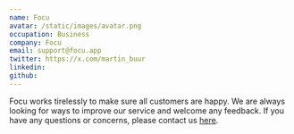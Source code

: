 ```yaml
---
name: Focu
avatar: /static/images/avatar.png
occupation: Business
company: Focu
email: support@focu.app
twitter: https://x.com/martin_buur
linkedin: 
github: 
---
```


Focu works tirelessly to make sure all customers are happy. We are always looking for ways to improve our service and welcome any feedback. If you have any questions or concerns, please contact us [here](mailto:support@focu.app).
